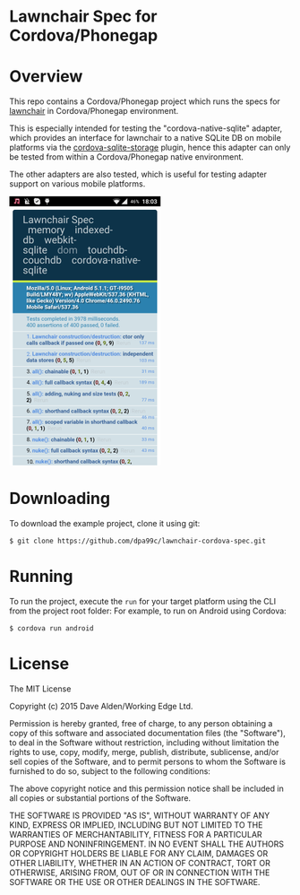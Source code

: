 Lawnchair Spec for Cordova/Phonegap
===================================

# Overview

This repo contains a Cordova/Phonegap project which runs the specs for [lawnchair](https://github.com/brianleroux/lawnchair) in Cordova/Phonegap environment.

This is especially intended for testing the "cordova-native-sqlite" adapter, which provides an interface for lawnchair to a native SQLite DB on mobile platforms via the [cordova-sqlite-storage](https://github.com/litehelpers/Cordova-sqlite-storage) plugin, hence this adapter can only be tested from within a Cordova/Phonegap native environment.

The other adapters are also tested, which is useful for testing adapter support on various mobile platforms.

[![CLI screenshot](https://raw.githubusercontent.com/dpa99c/lawnchair-cordova-spec/master/screenshot/screen.png)](https://raw.githubusercontent.com/dpa99clawnchair-cordova-spec/master/screenshot/screen.png)

# Downloading

To download the example project, clone it using git:
```
$ git clone https://github.com/dpa99c/lawnchair-cordova-spec.git

```

# Running

To run the project, execute the `run` for your target platform using the CLI from the project root folder:
For example, to run on Android using Cordova:

    $ cordova run android

License
================

The MIT License

Copyright (c) 2015 Dave Alden/Working Edge Ltd.

Permission is hereby granted, free of charge, to any person obtaining a copy
of this software and associated documentation files (the "Software"), to deal
in the Software without restriction, including without limitation the rights
to use, copy, modify, merge, publish, distribute, sublicense, and/or sell
copies of the Software, and to permit persons to whom the Software is
furnished to do so, subject to the following conditions:

The above copyright notice and this permission notice shall be included in
all copies or substantial portions of the Software.

THE SOFTWARE IS PROVIDED "AS IS", WITHOUT WARRANTY OF ANY KIND, EXPRESS OR
IMPLIED, INCLUDING BUT NOT LIMITED TO THE WARRANTIES OF MERCHANTABILITY,
FITNESS FOR A PARTICULAR PURPOSE AND NONINFRINGEMENT. IN NO EVENT SHALL THE
AUTHORS OR COPYRIGHT HOLDERS BE LIABLE FOR ANY CLAIM, DAMAGES OR OTHER
LIABILITY, WHETHER IN AN ACTION OF CONTRACT, TORT OR OTHERWISE, ARISING FROM,
OUT OF OR IN CONNECTION WITH THE SOFTWARE OR THE USE OR OTHER DEALINGS IN
THE SOFTWARE.